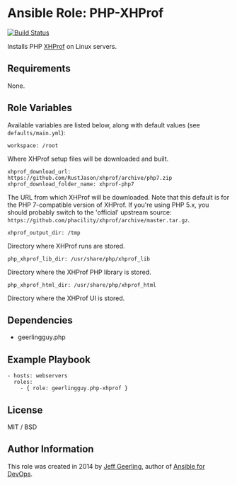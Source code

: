 # Ansible Role: PHP-XHProf

[![Build Status](https://travis-ci.org/geerlingguy/ansible-role-php-xhprof.svg?branch=master)](https://travis-ci.org/geerlingguy/ansible-role-php-xhprof)

Installs PHP [XHProf](http://php.net/manual/en/book.xhprof.php) on Linux servers.

## Requirements

None.

## Role Variables

Available variables are listed below, along with default values (see `defaults/main.yml`):

    workspace: /root

Where XHProf setup files will be downloaded and built.

    xhprof_download_url: https://github.com/RustJason/xhprof/archive/php7.zip
    xhprof_download_folder_name: xhprof-php7

The URL from which XHProf will be downloaded. Note that this default is for the PHP 7-compatible version of XHProf. If you're using PHP 5.x, you should probably switch to the 'official' upstream source: `https://github.com/phacility/xhprof/archive/master.tar.gz`.

    xhprof_output_dir: /tmp

Directory where XHProf runs are stored.

    php_xhprof_lib_dir: /usr/share/php/xhprof_lib

Directory where the XHProf PHP library is stored.

    php_xhprof_html_dir: /usr/share/php/xhprof_html

Directory where the XHProf UI is stored.

## Dependencies

  - geerlingguy.php

## Example Playbook

    - hosts: webservers
      roles:
        - { role: geerlingguy.php-xhprof }

## License

MIT / BSD

## Author Information

This role was created in 2014 by [Jeff Geerling](http://jeffgeerling.com/), author of [Ansible for DevOps](http://ansiblefordevops.com/).
